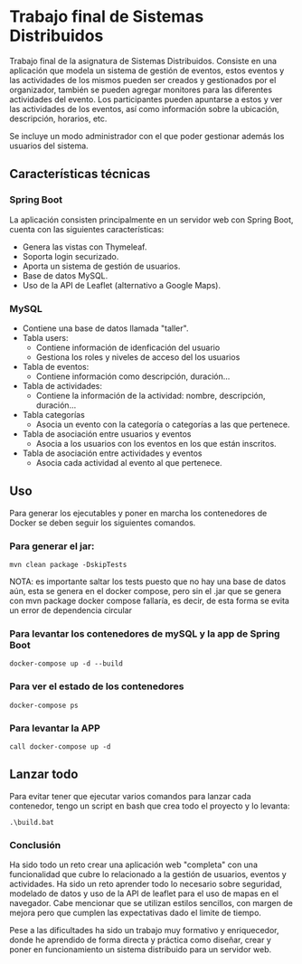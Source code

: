 # Trabajo final de Sistemas Distribuidos
Trabajo final de la asignatura de Sistemas Distribuidos. Consiste en una aplicación que modela un sistema de gestión de eventos, estos eventos y las actividades de los mismos pueden ser creados y gestionados por el organizador, también se pueden agregar monitores para las diferentes actividades del evento. Los participantes pueden apuntarse a estos y ver las actividades de los eventos, así como información sobre la ubicación, descripción, horarios, etc. 

Se incluye un modo administrador con el que poder gestionar además los usuarios del sistema.

## Características técnicas
### Spring Boot
La aplicación consisten principalmente en un servidor web con Spring Boot, cuenta con las siguientes características:
- Genera las vistas con Thymeleaf.
- Soporta login securizado.
- Aporta un sistema de gestión de usuarios.
- Base de datos MySQL.
- Uso de la API de Leaflet (alternativo a Google Maps).

### MySQL
- Contiene una base de datos llamada "taller".
- Tabla users:
    - Contiene información de idenficación del usuario
    - Gestiona los roles y niveles de acceso del los usuarios
- Tabla de eventos:
    - Contiene información como descripción, duración...
- Tabla de actividades:
    - Contiene la información de la actividad: nombre, descripción, duración...
- Tabla categorías
    - Asocia un evento con la categoría o categorías a las que pertenece.
- Tabla de asociación entre usuarios y eventos
    - Asocia a los usuarios con los eventos en los que están inscritos.
- Tabla de asociación entre actividades y eventos
    - Asocia cada actividad al evento al que pertenece.

## Uso
Para generar los ejecutables y poner en marcha los contenedores de Docker se deben seguir los siguientes comandos.

### Para generar el jar:
`mvn clean package -DskipTests`

NOTA: es importante saltar los tests puesto que no hay una base de datos aún, esta se genera en el docker compose, pero sin el .jar que se genera con mvn package docker compose fallaría, es decir, de esta forma se evita un error de dependencia circular

### Para levantar los contenedores de mySQL y la app de Spring Boot
`docker-compose up -d --build`

### Para ver el estado de los contenedores
`docker-compose ps`

### Para levantar la APP
`call docker-compose up -d`

## Lanzar todo
Para evitar tener que ejecutar varios comandos para lanzar cada contenedor, tengo un script en bash que crea todo el proyecto y lo levanta:

`.\build.bat`

### Conclusión
Ha sido todo un reto crear una aplicación web "completa" con una funcionalidad que cubre lo relacionado a la gestión de usuarios, eventos y actividades. Ha sido un reto aprender todo lo necesario sobre seguridad, modelado de datos y uso de la API de leaflet para el uso de mapas en el navegador. Cabe mencionar que se utilizan estilos sencillos, con margen de mejora pero que cumplen las expectativas dado el limite de tiempo.

Pese a las dificultades ha sido un trabajo muy formativo y enriquecedor, donde he aprendido de forma directa y práctica como diseñar, crear y poner en funcionamiento un sistema distribuido para un servidor web.
